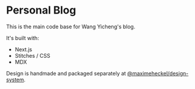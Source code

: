 # Personal Blog

This is the main code base for Wang Yicheng's blog.

It's built with:

- Next.js
- Stitches / CSS
- MDX

Design is handmade and packaged separately at [@maximeheckel/design-system](https://github.com/MaximeHeckel/design-system).
